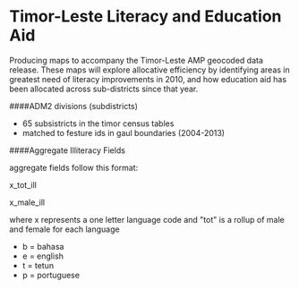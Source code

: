 Timor-Leste Literacy and Education Aid
==========

Producing maps to accompany the Timor-Leste AMP geocoded data release. These maps will explore allocative efficiency by identifying areas in greatest need of literacy improvements in 2010, and how education aid has been allocated across sub-districts since that year.

####ADM2 divisions (subdistricts)

* 65 subsistricts in the timor census tables
* matched to festure ids in gaul boundaries (2004-2013)

####Aggregate Illiteracy Fields

aggregate fields follow this format: 

x_tot_ill

x_male_ill

where x represents a one letter language code and "tot" is a rollup of male and female for each language
* b = bahasa
* e = english
* t = tetun
* p = portuguese


